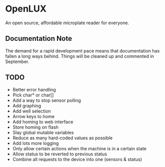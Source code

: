# OpenLUX

An open source, affordable microplate reader for everyone.

## Documentation Note
The demand for a rapid development pace means that documentation has fallen a
long ways behind. Things will be cleaned up and commented in September.

## TODO
* Better error handling
* Pick char* or char[]
* Add a way to stop sensor polling
* Add graphing
* Add well selection
* Arrow keys to home
* Add homing to web interface
* Store homing on flash
* Slay global mutable variables
* Reduce as many hard-coded values as possible
* Add lots more logging
* Only allow certain actions when the machine is in a certain state
* Allow status to be reverted to previous status
* Combine all requests to the device into one (sensors & status)
